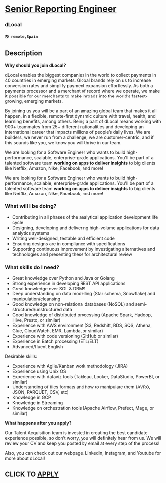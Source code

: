 # [Senior Reporting Engineer](https://www.remotewlb.com/apply/senior-reporting-engineer)  
### dLocal  
#### `🌎 remote,Spain`  

## Description

 **Why should you join dLocal?**

  

dLocal enables the biggest companies in the world to collect payments in 40 countries in emerging markets. Global brands rely on us to increase conversion rates and simplify payment expansion effortlessly. As both a payments processor and a merchant of record where we operate, we make it possible for our merchants to make inroads into the world’s fastest-growing, emerging markets.

  

By joining us you will be a part of an amazing global team that makes it all happen, in a flexible, remote-first dynamic culture with travel, health, and learning benefits, among others. Being a part of dLocal means working with 900+ teammates from 25+ different nationalities and developing an international career that impacts millions of people’s daily lives. We are builders, we never run from a challenge, we are customer-centric, and if this sounds like you, we know you will thrive in our team.

  

  

We are looking for a Software Engineer who wants to build high-performance, scalable, enterprise-grade applications. You'll be part of a talented software team **working on apps to deliver insights** to big clients like Netflix, Amazon, Nike, Facebook, and more!

  

  

We are looking for a Software Engineer who wants to build high-performance, scalable, enterprise-grade applications. You'll be part of a talented software team **working on apps to deliver insights** to big clients like Netflix, Amazon, Nike, Facebook, and more!

  

### What will I be doing?

* Contributing in all phases of the analytical application development life cycle
* Designing, developing and delivering high-volume applications for data analytics systems
* Writing well-designed, testable and efficient code
* Ensuring designs are in compliance with specifications
* Supporting continuous improvement by investigating alternatives and technologies and presenting these for architectural review

  

  

### What skills do I need?

* Great knowledge over Python and Java or Golang
* Strong experience in developing REST API applications
* Great knowledge over SQL & DBMS
* Deep understanding on data modelling (Star schema, Snowflake) and manipulation/cleansing
* Good knowledge on non-relational databases (NoSQL) and semi-structured/unstructured data
* Good knowledge of distributed processing (Apache Spark, Hadoop, Hive, Presto, or similar)
* Experience with AWS environment (S3, Redshift, RDS, SQS, Athena, Glue, CloudWatch, EMR, Lambda, or similar)
* Experience with code versioning (GitHub or similar)
* Experience in Batch processing (ETL/ELT)
* Advanced/fluent English

  

Desirable skills:

* Experience with Agile/Kanban work methodology (JIRA)
* Experience using Unix OS
* Experience with dataviz tools (Tableau, Looker, DataStudio, PowerBI, or similar)
* Understanding of files formats and how to manipulate them (AVRO, JSON, PARQUET, CSV, etc)
* Knowledge in GCP
* Knowledge in Streaming
* Knowledge on orchestration tools (Apache Airflow, Prefect, Mage, or similar)

  

 **What happens after you apply?**

  

Our Talent Acquisition team is invested in creating the best candidate experience possible, so don’t worry, you will definitely hear from us. We will review your CV and keep you posted by email at every step of the process!

  

Also, you can check out our webpage, Linkedin, Instagram, and Youtube for more about dLocal!

  
## CLICK TO [APPLY](https://www.remotewlb.com/apply/senior-reporting-engineer)

